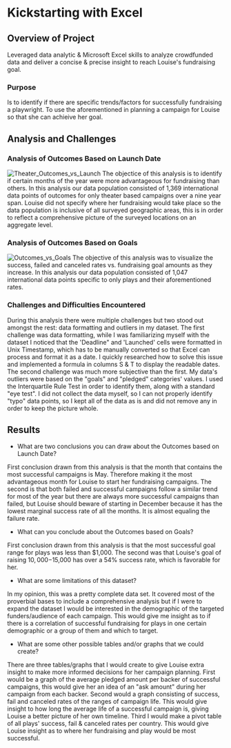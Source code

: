 # Kickstarting with Excel

## Overview of Project
Leveraged data analytic & Microsoft Excel skills to analyze crowdfunded data and deliver a concise & precise insight to reach Louise's fundraising goal.

### Purpose 
Is to identify if there are specific trends/factors for successfully fundraising a playwright. To use the aforementioned in planning a campaign for Louise so that she can achieive her goal.

## Analysis and Challenges

### Analysis of Outcomes Based on Launch Date
![Theater_Outcomes_vs_Launch](https://user-images.githubusercontent.com/84733540/122655773-187f7980-d123-11eb-9aef-68f686395bac.png)
The objectice of this analysis is to identify if certain months of the year were more advantageous for fundraising than others. In this analysis our data population consisted of 1,369 international data points of outcomes for only theater based campaigns over a nine year span. Louise did not specify where her fundraising would take place so the data population is inclusive of all surveyed geographic areas, this is in order to reflect a comprehensive picture of the surveyed locations on an aggregate level.
### Analysis of Outcomes Based on Goals
![Outcomes_vs_Goals](https://user-images.githubusercontent.com/84733540/122655822-93489480-d123-11eb-8e83-de0766b7fe05.png)
The objective of this analysis was to visualize the success, failed and canceled rates vs. fundraising goal amounts as they increase. In this analysis our data population consisted of 1,047 international data points specific to only plays and their aforementioned rates. 

### Challenges and Difficulties Encountered
During this analysis there were multiple challenges but two stood out amongst the rest: data formatting and outliers in my dataset.  The first challenge was data formatting, while I was familiarizing myself with the dataset I noticed that the 'Deadline" and 'Launched' cells were formatted in Unix Timestamp, which has to be manually converted so that Excel can process and format it as a date. I quickly researched how to solve this issue and implemented a formula in columns S & T to display the readable dates.  The second challenge was much more subjective than the first. My data's outliers were based on the "goals" and "pledged" categories' values. I used the Interquartile Rule Test in order to identify them, along with a standard "eye test". I did not collect the data myself, so I can not properly identify "typo" data points, so I kept all of the data as is and did not remove any in order to keep the picture whole.

## Results

- What are two conclusions you can draw about the Outcomes based on Launch Date?

First conclusion drawn from this analysis is that the month that contains the most successful campaigns is May. Therefore making it the most advantageous month for Louise to start her fundraising campaigns. The second is that both failed and successful campaigns follow a similar trend for most of the year but there are always more successful campaigns than failed, but Louise should beware of starting in December because it has the lowest marginal success rate of all the months. It is almost equaling the failure rate.

- What can you conclude about the Outcomes based on Goals?

First conclusion drawn from this analysis is that the most successful goal range for plays was less than $1,000. The second was that Louise's goal of raising $10,000-$15,000 has over a 54% success rate, which is favorable for her.

- What are some limitations of this dataset?

In my opinion, this was a pretty complete data set. It covered most of the proverbial bases to include a comprehensive analysis but if I were to expand the dataset I would be interested in the demographic of the targeted funders/audience of each campaign. This would give me insight as to if there is a correlation of successful fundraising for plays in one certain demographic or a group of them and which to target.

- What are some other possible tables and/or graphs that we could create?

There are three tables/graphs that I would create to give Louise extra insight to make more informed decisions for her campaign planning. First would be a graph of the average pledged amount per backer of successful campaigns, this would give her an idea of an "ask amount" during her campaign from each backer. Second would a graph consisting of success, fail and canceled rates of the ranges of campaign life. This would give insight to how long the average life of a successful campaign is, giving Louise a better picture of her own timeline. Third I would make a pivot table of all plays' success, fail & canceled rates per country. This would give Louise insight as to where her fundraising and play would be most successful.

